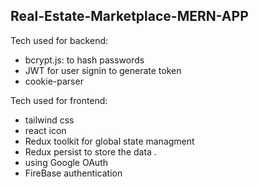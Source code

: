 ## Real-Estate-Marketplace-MERN-APP

Tech used for backend:

- bcrypt.js: to hash passwords
- JWT for user signin to generate token
- cookie-parser

Tech used for frontend:

- tailwind css
- react icon
- Redux toolkit for global state managment
- Redux persist to store the data .
- using Google OAuth
- FireBase authentication
